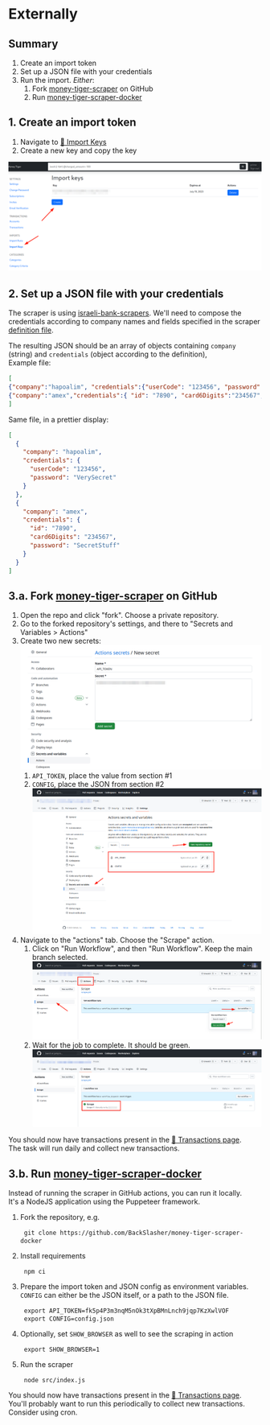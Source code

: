# Externally

## Summary
1. Create an import token
1. Set up a JSON file with your credentials
1. Run the import. *Either*:
    1. Fork [money-tiger-scraper](https://github.com/BackSlasher/money-tiger-scraper) on GitHub
    1. Run [money-tiger-scraper-docker](https://github.com/BackSlasher/money-tiger-scraper-docker)

## 1. Create an import token
1. Navigate to [🐯 Import Keys](https://www.money-tiger.tech/accounts/settings/import-keys)
2. Create a new key and copy the key

![](img/import-keys.png)

## 2. Set up a JSON file with your credentials
The scraper is using [israeli-bank-scrapers](https://github.com/eshaham/israeli-bank-scrapers/).
We'll need to compose the credentials according to company names and fields specified in the scraper [definition file](https://github.com/eshaham/israeli-bank-scrapers/blob/master/src/definitions.ts).

The resulting JSON should be an array of objects containing `company` (string) and `credentials` (object according to the definition),  
Example file:
```json
[
{"company":"hapoalim", "credentials":{"userCode": "123456", "password": "VerySecret"}},
{"company":"amex","credentials":{ "id": "7890", "card6Digits":"234567", "password": "SecretStuff"}}
]
```
Same file, in a prettier display:
```json
[
  {
    "company": "hapoalim",
    "credentials": {
      "userCode": "123456",
      "password": "VerySecret"
    }
  },
  {
    "company": "amex",
    "credentials": {
      "id": "7890",
      "card6Digits": "234567",
      "password": "SecretStuff"
    }
  }
]

```

## 3.a. Fork [money-tiger-scraper](https://github.com/BackSlasher/money-tiger-scraper) on GitHub

1. Open the repo and click "fork". Choose a private repository.
1. Go to the forked repository's settings, and there to "Secrets and Variables > Actions"
1. Create two new secrets:
    ![](img/github-secrets.png)
    1. `API_TOKEN`, place the value from section #1
    1. `CONFIG`, place the JSON from section #2
    ![](img/scraper-fork.png)
1. Navigate to the "actions" tab. Choose the "Scrape" action.
    1. Click on "Run Workflow", and then "Run Workflow". Keep the main branch selected.
    ![](img/github-actions.png)
    2. Wait for the job to complete. It should be green.
    ![](img/github-actions-run.png)

You should now have transactions present in the [🐯 Transactions page](https://www.money-tiger.tech/txns/transactions/).  
The task will run daily and collect new transactions.

## 3.b. Run [money-tiger-scraper-docker](https://github.com/BackSlasher/money-tiger-scraper-docker)

Instead of running the scraper in GitHub actions, you can run it locally.  
It's a NodeJS application using the Puppeteer framework.

1. Fork the repository, e.g.

        git clone https://github.com/BackSlasher/money-tiger-scraper-docker

1. Install requirements

        npm ci

1. Prepare the import token and JSON config as environment variables.  
    `CONFIG` can either be the JSON itself, or a path to the JSON file.


        export API_TOKEN=fk5p4P3m3nqM5nOk3tXpBMnLnch9jqp7KzXwlVOF
        export CONFIG=config.json

1. Optionally, set `SHOW_BROWSER` as well to see the scraping in action

        export SHOW_BROWSER=1

1. Run the scraper

        node src/index.js

You should now have transactions present in the [🐯 Transactions page](https://www.money-tiger.tech/txns/transactions/).  
You'll probably want to run this periodically to collect new transactions. Consider using cron.
